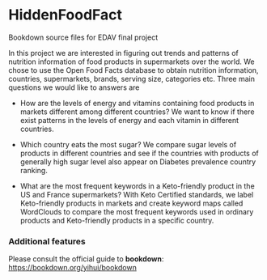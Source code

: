 # HiddenFoodFact
Bookdown source files for EDAV final project

In this project we are interested in figuring out trends and patterns of nutrition information of food products in supermarkets over the world. We chose to use the Open Food Facts database to obtain nutrition information, countries, supermarkets, brands, serving size, categories etc. Three main questions we would like to answers are

  + How are the levels of energy and vitamins containing food products in markets different among different countries? We want to know if there exist patterns in the levels of energy and each vitamin in different countries.

  + Which country eats the most sugar? We compare sugar levels of products in different countries and see if the countries with products of generally high sugar level also appear on Diabetes prevalence country ranking.

  + What are the most frequent keywords in a Keto-friendly product in the US and France supermarkets? With Keto Certified standards, we label Keto-friendly products in markets and create keyword maps called WordClouds to compare the most frequent keywords used in ordinary products and Keto-friendly products in a specific country.
  

### Additional features	

Please consult the official guide to **bookdown**: https://bookdown.org/yihui/bookdown
